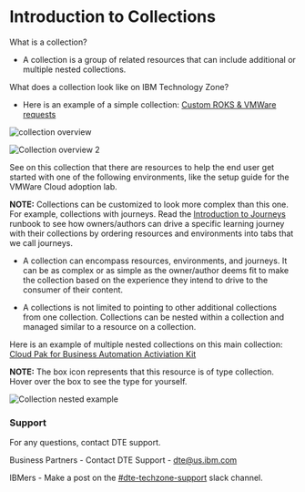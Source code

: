 # Introduction to Collections

What is a collection?

* A collection is a group of related resources that can include additional or multiple nested collections.

What does a collection look like on IBM Technology Zone? 

* Here is an example of a simple collection: [Custom ROKS & VMWare requests](https://techzone.ibm.com/collection/custom-roks-vm-ware-requests)


![collection overview](https://github.ibm.com/dte-support/private/blob/master/AssetRepo/AssetRepo-Runbooks/Images/collection%20overview.png)

![Collection overview 2](https://github.ibm.com/dte-support/private/blob/master/AssetRepo/AssetRepo-Runbooks/Images/collections-overview-2.png)

See on this collection that there are resources to help the end user get started with one of the following environments, like the setup guide for the VMWare Cloud adoption lab. 

**NOTE:** Collections can be customized to look more complex than this one. For example, collections with journeys.
Read the [Introduction to Journeys](CHANGE) runbook to see how owners/authors can drive a specific learning journey with their collections by ordering resources and environments into tabs that we call journeys.

* A collection can encompass resources, environments, and journeys. It can be as complex or as simple as the owner/author deems fit to make the collection based on the experience they intend to drive to the consumer of their content. 

* A collections is not limited to pointing to other additional collections from one collection. Collections can be nested within a collection and managed similar to a resource on a collection. 

Here is an example of multiple nested collections on this main collection: [Cloud Pak for Business Automation Activiation Kit](https://techzone.ibm.com/collection/cloud-pak-for-automation-activation-kit#tab-2)

**NOTE:** The box icon represents that this resource is of type collection. Hover over the box to see the type for yourself.

![Collection nested example](https://github.ibm.com/dte-support/private/blob/master/AssetRepo/AssetRepo-Runbooks/Images/collection%20nested%20example.png)





### Support

For any questions, contact DTE support.

Business Partners - Contact DTE Support - dte@us.ibm.com

IBMers - Make a post on the [#dte-techzone-support](https://ibm-dte.slack.com/archives/C0124J683GW) slack channel.

